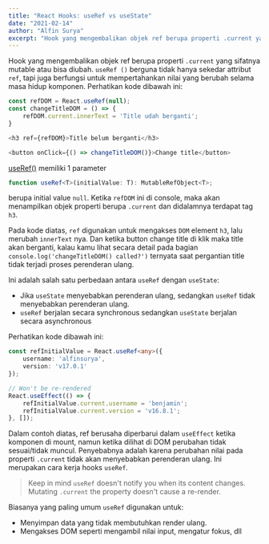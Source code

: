 ```yaml
---
title: "React Hooks: useRef vs useState"
date: "2021-02-14"
author: "Alfin Surya"
excerpt: "Hook yang mengembalikan objek ref berupa properti .current yang sifatnya mutable atau bisa diubah. useRef() berguna tidak hanya sekedar attribut ref, tapi juga berfungsi untuk mempertahankan nilai yang berubah selama masa hidup komponen."
---
```


Hook yang mengembalikan objek ref berupa properti `.current` yang sifatnya mutable atau bisa diubah. `useRef ()` berguna tidak hanya sekedar attribut `ref`, tapi juga berfungsi untuk mempertahankan nilai yang berubah selama masa hidup komponen. Perhatikan kode dibawah ini:

```ts
const refDOM = React.useRef(null);
const changeTitleDOM = () => {
    refDOM.current.innerText = 'Title udah berganti';
}

<h3 ref={refDOM}>Title belum berganti</h3>

<button onClick={() => changeTitleDOM()}>Change title</button>
```

[useRef()](https://reactjs.org/docs/hooks-reference.html#useref) memiliki 1 parameter 
```ts
function useRef<T>(initialValue: T): MutableRefObject<T>;
``` 
berupa initial value `null`. Ketika `refDOM` ini di console, maka akan menampilkan objek properti berupa `.current` dan didalamnya terdapat tag `h3`. 

Pada kode diatas, `ref` digunakan untuk mengakses `DOM` element `h3`, lalu merubah `innerText` nya. Dan ketika button change title di klik maka title akan berganti, kalau kamu lihat secara detail pada bagian `console.log('changeTitleDOM() called?')` ternyata saat pergantian title tidak terjadi proses perenderan ulang. 

Ini adalah salah satu perbedaan antara `useRef` dengan `useState`:
- Jika `useState` menyebabkan perenderan ulang, sedangkan `useRef` tidak menyebabkan perenderan ulang.
- `useRef` berjalan secara synchronous sedangkan `useState` berjalan secara asynchronous

Perhatikan kode dibawah ini:
```ts
const refInitialValue = React.useRef<any>({
    username: 'alfinsurya',
    version: 'v17.0.1'
});

// Won't be re-rendered
React.useEffect(() => {
    refInitialValue.current.username = 'benjamin';
    refInitialValue.current.version = 'v16.8.1';
}, []);
```
Dalam contoh diatas, ref berusaha diperbarui dalam `useEffect` ketika komponen di mount, namun ketika dilihat di DOM perubahan tidak sesuai/tidak muncul. Penyebabnya adalah karena perubahan nilai pada properti `.current` tidak akan menyebabkan perenderan ulang. Ini merupakan cara kerja hooks `useRef`.
 
> Keep in mind `useRef`  doesn't notify you when its content changes. Mutating `.current` the property doesn't cause a re-render.

Biasanya yang paling umum `useRef` digunakan untuk: 
- Menyimpan data yang tidak membutuhkan render ulang.
- Mengakses DOM seperti mengambil nilai input, mengatur fokus, dll